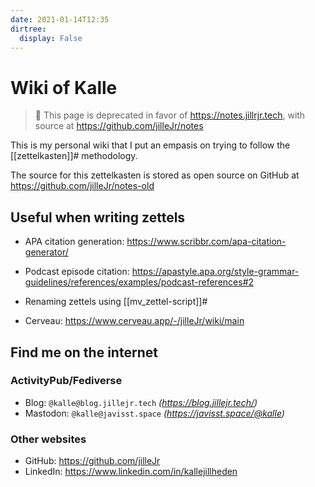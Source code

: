```yaml
---
date: 2021-01-14T12:35
dirtree:
  display: False
---
```


# Wiki of Kalle

> 🚨 This page is deprecated in favor of <https://notes.jillrjr.tech>, with source at <https://github.com/jilleJr/notes>

This is my personal wiki that I put an empasis on trying to follow the
[[zettelkasten]]# methodology.

The source for this zettelkasten is stored as open source on GitHub at
<https://github.com/jilleJr/notes-old>

## Useful when writing zettels

- APA citation generation: <https://www.scribbr.com/apa-citation-generator/>

- Podcast episode citation: <https://apastyle.apa.org/style-grammar-guidelines/references/examples/podcast-references#2>

- Renaming zettels using [[mv_zettel-script]]#

- Cerveau: <https://www.cerveau.app/-/jilleJr/wiki/main>

## Find me on the internet

### ActivityPub/Fediverse

- Blog: `@kalle@blog.jillejr.tech` _(<a rel="me" href="https://blog.jillejr.tech/">https\://blog.jillejr.tech/</a>)_
- Mastodon: `@kalle@javisst.space` _(<a ref="me" href="https://javisst.space/@kalle">https\://javisst.space/@kalle</a>)_

### Other websites

- GitHub: <a ref="me" href="https://github.com/jilleJr">https\://github.com/jilleJr</a>
- LinkedIn: <a ref="me" href="https://www.linkedin.com/in/kallejillheden">https\://www\.linkedin.com/in/kallejillheden</a>

